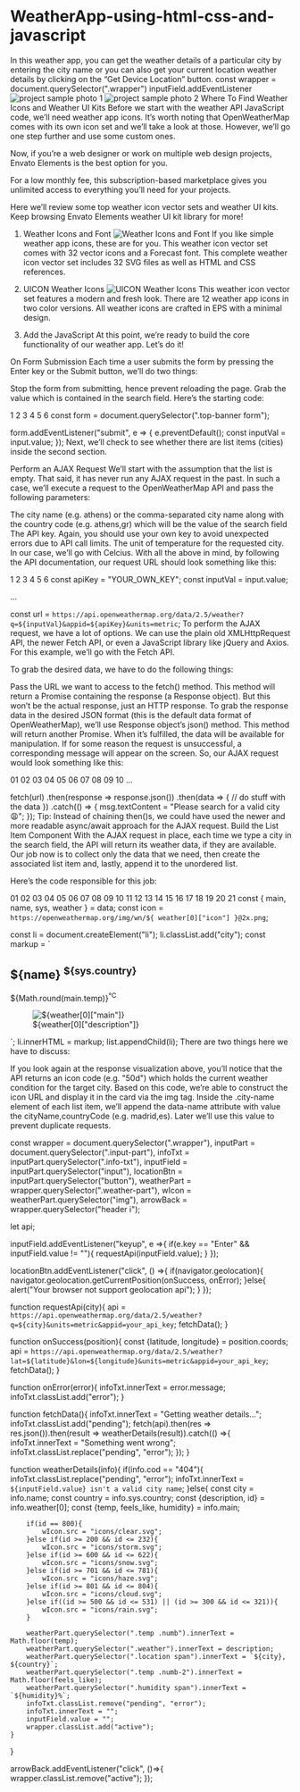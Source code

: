 # WeatherApp-using-html-css-and-javascript
In this weather app, you can get the weather details of a particular city by entering the city name or you can also get your current location weather details by clicking on the “Get Device Location” button.     const wrapper = document.querySelector(".wrapper")  inputField.addEventListener
![project sample photo 1](https://user-images.githubusercontent.com/97597920/194937406-6171d040-6b84-4f0a-baae-0995ea9dfac1.jpg)
![project sample photo 2](https://user-images.githubusercontent.com/97597920/194937416-9d474ff1-cec2-4df9-ac92-be0261e7d701.jpg)
Where To Find Weather Icons and Weather UI Kits 
Before we start with the weather API JavaScript code, we’ll need weather app icons. It’s worth noting that OpenWeatherMap comes with its own icon set and we’ll take a look at those. However, we’ll go one step further and use some custom ones. 

Now, if you’re a web designer or work on multiple web design projects, Envato Elements is the best option for you.

For a low monthly fee, this subscription-based marketplace gives you unlimited access to everything you’ll need for your projects.

Here we’ll review some top weather icon vector sets and weather UI kits. Keep browsing Envato Elements weather UI kit library for more!

1. Weather Icons and Font
![Weather Icons and Font](https://user-images.githubusercontent.com/97597920/194937802-70f38306-7126-4766-b517-9b390c67b851.jpg)
If you like simple weather app icons, these are for you. This weather icon vector set comes with 32 vector icons and a Forecast font. This complete weather icon vector set includes 32 SVG files as well as HTML and CSS references.

2. UICON Weather Icons
![UICON Weather Icons](https://user-images.githubusercontent.com/97597920/194937900-5606c340-4ee0-4aa9-8232-b98fc3dbe190.jpg)
This weather icon vector set features a modern and fresh look. There are 12 weather app icons in two color versions. All weather icons are crafted in EPS with a minimal design.

5. Add the JavaScript
At this point, we’re ready to build the core functionality of our weather app. Let’s do it!

On Form Submission
Each time a user submits the form by pressing the Enter key or the Submit button, we’ll do two things:

Stop the form from submitting, hence prevent reloading the page.
Grab the value which is contained in the search field.
Here’s the starting code:

1
2
3
4
5
6
const form = document.querySelector(".top-banner form");
 
form.addEventListener("submit", e => {
  e.preventDefault();
  const inputVal = input.value;
});
Next, we’ll check to see whether there are list items (cities) inside the second section. 

Perform an AJAX Request
We’ll start with the assumption that the list is empty. That said, it has never run any AJAX request in the past. In such a case, we’ll execute a request to the OpenWeatherMap API and pass the following parameters:

The city name (e.g. athens) or the comma-separated city name along with the country code (e.g. athens,gr) which will be the value of the search field
The API key. Again, you should use your own key to avoid unexpected errors due to API call limits.
The unit of temperature for the requested city. In our case, we’ll go with Celcius.
With all the above in mind, by following the API documentation, our request URL should look something like this:

1
2
3
4
5
6
const apiKey = "YOUR_OWN_KEY";
const inputVal = input.value;
 
...
 
const url = `https://api.openweathermap.org/data/2.5/weather?q=${inputVal}&appid=${apiKey}&units=metric`;
To perform the AJAX request, we have a lot of options. We can use the plain old XMLHttpRequest API, the newer Fetch API, or even a JavaScript library like jQuery and Axios. For this example, we’ll go with the Fetch API. 

To grab the desired data, we have to do the following things:

Pass the URL we want to access to the fetch() method. 
This method will return a Promise containing the response (a Response object). But this won’t be the actual response, just an HTTP response. To grab the response data in the desired JSON format (this is the default data format of OpenWeatherMap), we’ll use Response object’s json() method.
This method will return another Promise. When it’s fulfilled, the data will be available for manipulation.
If for some reason the request is unsuccessful, a corresponding message will appear on the screen.
So, our AJAX request would look something like this:

01
02
03
04
05
06
07
08
09
10
...
 
 fetch(url)
  .then(response => response.json())
  .then(data => {
    // do stuff with the data
  })
  .catch(() => {
    msg.textContent = "Please search for a valid city 😩";
  });
Tip: Instead of chaining then()s, we could have used the newer and more readable async/await approach for the AJAX request.
Build the List Item Component
With the AJAX request in place, each time we type a city in the search field, the API will return its weather data, if they are available. Our job now is to collect only the data that we need, then create the associated list item and, lastly, append it to the unordered list.

Here’s the code responsible for this job:

01
02
03
04
05
06
07
08
09
10
11
12
13
14
15
16
17
18
19
20
21
const { main, name, sys, weather } = data;
const icon = `https://openweathermap.org/img/wn/${
  weather[0]["icon"]
}@2x.png`;
 
const li = document.createElement("li");
li.classList.add("city");
const markup = `
  <h2 class="city-name" data-name="${name},${sys.country}">
    <span>${name}</span>
    <sup>${sys.country}</sup>
  </h2>
  <div class="city-temp">${Math.round(main.temp)}<sup>°C</sup>
  </div>
  <figure>
    <img class="city-icon" src=${icon} alt=${weather[0]["main"]}>
    <figcaption>${weather[0]["description"]}</figcaption>
  </figure>
`;
li.innerHTML = markup;
list.appendChild(li);
There are two things here we have to discuss:

If you look again at the response visualization above, you’ll notice that the API returns an icon code (e.g. "50d") which holds the current weather condition for the target city. Based on this code, we’re able to construct the icon URL and display it in the card via the img tag.
Inside the .city-name element of each list item, we’ll append the data-name attribute with value the cityName,countryCode (e.g. madrid,es). Later we’ll use this value to prevent duplicate requests.





const wrapper = document.querySelector(".wrapper"),
inputPart = document.querySelector(".input-part"),
infoTxt = inputPart.querySelector(".info-txt"),
inputField = inputPart.querySelector("input"),
locationBtn = inputPart.querySelector("button"),
weatherPart = wrapper.querySelector(".weather-part"),
wIcon = weatherPart.querySelector("img"),
arrowBack = wrapper.querySelector("header i");

let api;

inputField.addEventListener("keyup", e =>{
    if(e.key == "Enter" && inputField.value != ""){
        requestApi(inputField.value);
    }
});

locationBtn.addEventListener("click", () =>{
    if(navigator.geolocation){
        navigator.geolocation.getCurrentPosition(onSuccess, onError);
    }else{
        alert("Your browser not support geolocation api");
    }
});

function requestApi(city){
    api = `https://api.openweathermap.org/data/2.5/weather?q=${city}&units=metric&appid=your_api_key`;
    fetchData();
}

function onSuccess(position){
    const {latitude, longitude} = position.coords;
    api = `https://api.openweathermap.org/data/2.5/weather?lat=${latitude}&lon=${longitude}&units=metric&appid=your_api_key`;
    fetchData();
}

function onError(error){
    infoTxt.innerText = error.message;
    infoTxt.classList.add("error");
}

function fetchData(){
    infoTxt.innerText = "Getting weather details...";
    infoTxt.classList.add("pending");
    fetch(api).then(res => res.json()).then(result => weatherDetails(result)).catch(() =>{
        infoTxt.innerText = "Something went wrong";
        infoTxt.classList.replace("pending", "error");
    });
}

function weatherDetails(info){
    if(info.cod == "404"){
        infoTxt.classList.replace("pending", "error");
        infoTxt.innerText = `${inputField.value} isn't a valid city name`;
    }else{
        const city = info.name;
        const country = info.sys.country;
        const {description, id} = info.weather[0];
        const {temp, feels_like, humidity} = info.main;

        if(id == 800){
            wIcon.src = "icons/clear.svg";
        }else if(id >= 200 && id <= 232){
            wIcon.src = "icons/storm.svg";  
        }else if(id >= 600 && id <= 622){
            wIcon.src = "icons/snow.svg";
        }else if(id >= 701 && id <= 781){
            wIcon.src = "icons/haze.svg";
        }else if(id >= 801 && id <= 804){
            wIcon.src = "icons/cloud.svg";
        }else if((id >= 500 && id <= 531) || (id >= 300 && id <= 321)){
            wIcon.src = "icons/rain.svg";
        }
        
        weatherPart.querySelector(".temp .numb").innerText = Math.floor(temp);
        weatherPart.querySelector(".weather").innerText = description;
        weatherPart.querySelector(".location span").innerText = `${city}, ${country}`;
        weatherPart.querySelector(".temp .numb-2").innerText = Math.floor(feels_like);
        weatherPart.querySelector(".humidity span").innerText = `${humidity}%`;
        infoTxt.classList.remove("pending", "error");
        infoTxt.innerText = "";
        inputField.value = "";
        wrapper.classList.add("active");
    }
}

arrowBack.addEventListener("click", ()=>{
    wrapper.classList.remove("active");
});
